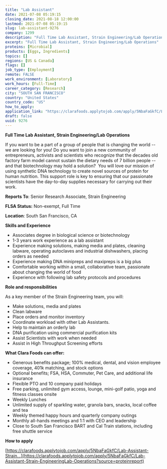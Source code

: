 ```yaml
---
title: "Lab Assistant"
date: 2021-07-08 05:19:15
closing_date: 2021-08-18 12:00:00
lastmod: 2021-07-08 05:19:15
slug: lab-assistant-9276
company: 1299
description: "Full Time Lab Assistant, Strain Engineering/Lab Operations"
excerpt: "Full Time Lab Assistant, Strain Engineering/Lab Operations"
proteins: [Microbial]
products: [Eggs, Ingredients]
topics: []
regions: [US & Canada]
flags: []
job_type: [Employment]
remote: FALSE
work_environment: [Laboratory]
work_hours: [Full-Time]
career_category: [Research]
city: "SOUTH SAN FRANCISCO"
country: "United States"
country_code: "US"
how_to_apply: 
application_link: "https://clarafoods.applytojob.com/apply/5NbaFaGkfC/Lab-Assistant-Strain-EngineeringLab-Operations?source=proteinreport"
draft: false
uuid: 9276
---
```

**Full Time Lab Assistant, Strain Engineering/Lab Operations**

If you want to be a part of a group of people that is changing the world
\-- we are looking for you! Do you want to join a new community of
entrepreneurs, activists and scientists who recognize that the decades
old factory farm model cannot sustain the dietary needs of 7 billion
people -- and that biotechnology may hold a solution?  You will love our
mission of using synthetic DNA technology to create novel sources of
protein for human nutrition. This support role is key to ensuring that
our passionate scientists have the day-to-day supplies necessary for
carrying out their work.

**Reports To**: Senior Research Associate, Strain Engineering

**FLSA Status:** Non-exempt, Full Time

**Location**: South San Francisco, CA

**Skills and Experience**

-   Associates degree in biological science or biotechnology
-   1-3 years work experience as a lab assistant
-   Experience making solutions, making media and plates, cleaning
    labware, operating autoclaves and industrial dishwashers, placing
    orders as needed
-   Experience making DNA minipreps and maxipreps is a big plus
-   Comfortable working within a small, collaborative team, passionate
    about changing the world of food
-   Experience with following lab safety protocols and procedures

**Role and responsibilities**

As a key member of the Strain Engineering team, you will:

-   Make solutions, media and plates
-   Clean labware 
-   Place orders and monitor inventory
-   Coordinate workload with other Lab Assistants.
-   Help to maintain an orderly lab
-   DNA purification using commercial purification kits
-   Assist Scientists with work when needed
-   Assist in High Throughput Screening efforts

**What Clara Foods can offer:**

-   Generous benefits package; 100% medical, dental, and vision employee
    coverage, 401k matching, and stock options
-   Optional benefits; FSA, HSA, Commuter, Pet Care, and additional life
    insurance
-   Flexible PTO and 10 company paid holidays
-   Free parking, unlimited gym access, lounge, mini-golf patio, yoga
    and fitness classes onsite
-   Weekly Lunches
-   Unlimited supply of sparkling water, granola bars, snacks, local
    coffee and tea
-   Weekly themed happy hours and quarterly company outings
-   Monthly all-hands meetings and 1:1 with CEO and leadership
-   Close to South San Francisco BART and Cal Train stations, including
    free shuttle service


**How to apply**


[https://clarafoods.applytojob.com/apply/5NbaFaGkfC/Lab-Assistant-Strain...](https://clarafoods.applytojob.com/apply/5NbaFaGkfC/Lab-Assistant-Strain-EngineeringLab-Operations?source=proteinreport)
